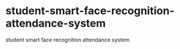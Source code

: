 # student-smart-face-recognition-attendance-system
student smart face recognition attendance system
